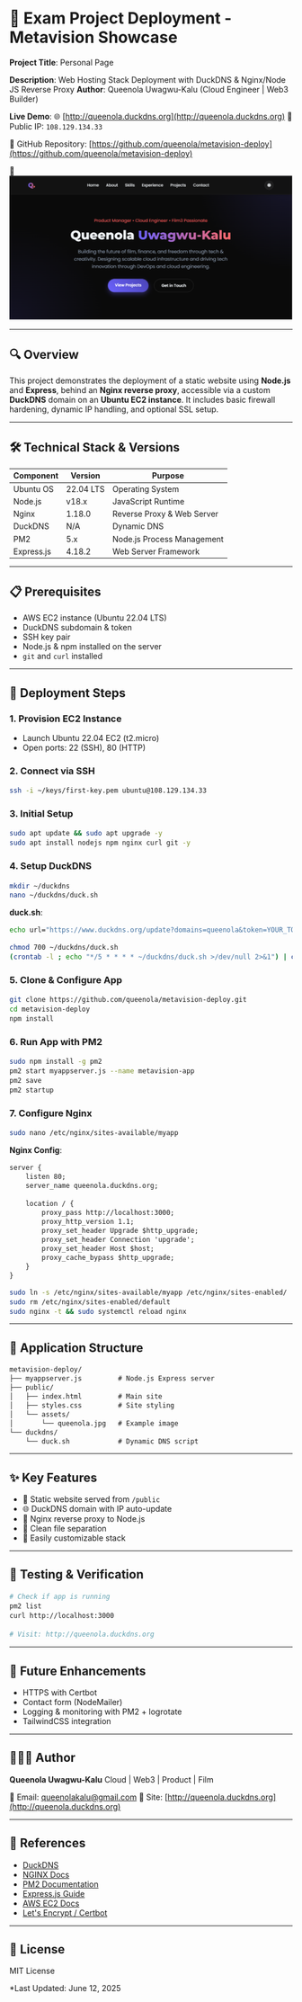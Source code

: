 # 🚀 Exam Project Deployment - Metavision Showcase

**Project Title**: Personal Page

**Description**: Web Hosting Stack Deployment with DuckDNS & Nginx/Node JS Reverse Proxy
**Author**: Queenola Uwagwu-Kalu (Cloud Engineer | Web3 Builder)

**Live Demo**:
🌐 [http://queenola.duckdns.org](http://queenola.duckdns.org)
📡 Public IP: `108.129.134.33`

🔗 GitHub Repository: [https://github.com/queenola/metavision-deploy](https://github.com/queenola/metavision-deploy)

📸 ![Screenshot of Landing Page](./screenshot.png)

---

## 🔍 Overview

This project demonstrates the deployment of a static website using **Node.js** and **Express**, behind an **Nginx reverse proxy**, accessible via a custom **DuckDNS** domain on an **Ubuntu EC2 instance**. It includes basic firewall hardening, dynamic IP handling, and optional SSL setup.

---

## 🛠️ Technical Stack & Versions

| Component  | Version   | Purpose                    |
| ---------- | --------- | -------------------------- |
| Ubuntu OS  | 22.04 LTS | Operating System           |
| Node.js    | v18.x     | JavaScript Runtime         |
| Nginx      | 1.18.0    | Reverse Proxy & Web Server |
| DuckDNS    | N/A       | Dynamic DNS                |
| PM2        | 5.x       | Node.js Process Management |
| Express.js | 4.18.2    | Web Server Framework       |

---

## 📋 Prerequisites

* AWS EC2 instance (Ubuntu 22.04 LTS)
* DuckDNS subdomain & token
* SSH key pair
* Node.js & npm installed on the server
* `git` and `curl` installed

---

## 🚀 Deployment Steps

### 1. Provision EC2 Instance

* Launch Ubuntu 22.04 EC2 (t2.micro)
* Open ports: 22 (SSH), 80 (HTTP)

### 2. Connect via SSH

```bash
ssh -i ~/keys/first-key.pem ubuntu@108.129.134.33
```

### 3. Initial Setup

```bash
sudo apt update && sudo apt upgrade -y
sudo apt install nodejs npm nginx curl git -y
```

### 4. Setup DuckDNS

```bash
mkdir ~/duckdns
nano ~/duckdns/duck.sh
```

**duck.sh**:

```bash
echo url="https://www.duckdns.org/update?domains=queenola&token=YOUR_TOKEN&ip=" | curl -k -o ~/duckdns/duck.log -K -
```

```bash
chmod 700 ~/duckdns/duck.sh
(crontab -l ; echo "*/5 * * * * ~/duckdns/duck.sh >/dev/null 2>&1") | crontab -
```

### 5. Clone & Configure App

```bash
git clone https://github.com/queenola/metavision-deploy.git
cd metavision-deploy
npm install
```

### 6. Run App with PM2

```bash
sudo npm install -g pm2
pm2 start myappserver.js --name metavision-app
pm2 save
pm2 startup
```

### 7. Configure Nginx

```bash
sudo nano /etc/nginx/sites-available/myapp
```

**Nginx Config**:

```nginx
server {
    listen 80;
    server_name queenola.duckdns.org;

    location / {
        proxy_pass http://localhost:3000;
        proxy_http_version 1.1;
        proxy_set_header Upgrade $http_upgrade;
        proxy_set_header Connection 'upgrade';
        proxy_set_header Host $host;
        proxy_cache_bypass $http_upgrade;
    }
}
```

```bash
sudo ln -s /etc/nginx/sites-available/myapp /etc/nginx/sites-enabled/
sudo rm /etc/nginx/sites-enabled/default
sudo nginx -t && sudo systemctl reload nginx
```

---

## 📁 Application Structure

```
metavision-deploy/
├── myappserver.js         # Node.js Express server
├── public/
│   ├── index.html         # Main site
│   ├── styles.css         # Site styling
│   └── assets/
│       └── queenola.jpg   # Example image
└── duckdns/
    └── duck.sh            # Dynamic DNS script
```

---

## ✨ Key Features

* 🧭 Static website served from `/public`
* 🌐 DuckDNS domain with IP auto-update
* 🔀 Nginx reverse proxy to Node.js
* 🧠 Clean file separation
* 🔧 Easily customizable stack

---

## 🧪 Testing & Verification

```bash
# Check if app is running
pm2 list
curl http://localhost:3000

# Visit: http://queenola.duckdns.org
```

---

## 🔮 Future Enhancements

* HTTPS with Certbot
* Contact form (NodeMailer)
* Logging & monitoring with PM2 + logrotate
* TailwindCSS integration

---

## 👩🏽‍💻 Author

**Queenola Uwagwu-Kalu**
Cloud | Web3 | Product | Film

📧 Email: [queenolakalu@gmail.com](mailto:queenolakalu@gmail.com)
🔗 Site: [http://queenola.duckdns.org](http://queenola.duckdns.org)

---
## 🔗 References

* [DuckDNS](https://www.duckdns.org/)
* [NGINX Docs](https://nginx.org/en/docs/)
* [PM2 Documentation](https://pm2.keymetrics.io/)
* [Express.js Guide](https://expressjs.com/)
* [AWS EC2 Docs](https://docs.aws.amazon.com/ec2/index.html)
* [Let's Encrypt / Certbot](https://certbot.eff.org/)

---

## 📜 License

MIT License

*Last Updated: June 12, 2025
